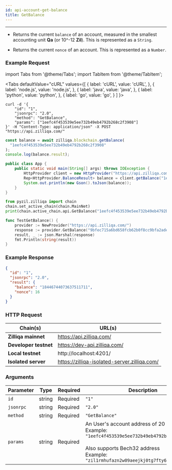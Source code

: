 ```yaml
---
id: api-account-get-balance
title: GetBalance
---
```


---

- Returns the current `balance` of an account, measured in the smallest accounting unit **Qa** (or 10^-12 **Zil**). This is represented as a `String`.

- Returns the current `nonce` of an account. This is represented as a `Number`.

### Example Request

import Tabs from '@theme/Tabs';
import TabItem from '@theme/TabItem';

<Tabs
defaultValue="cURL"
values={[
{ label: 'cURL', value: 'cURL', },
{ label: 'node.js', value: 'node.js', },
{ label: 'java', value: 'java', },
{ label: 'python', value: 'python', },
{ label: 'go', value: 'go', }
]
}>

<TabItem value="cURL">

```shell
curl -d '{
    "id": "1",
    "jsonrpc": "2.0",
    "method": "GetBalance",
    "params": ["1eefc4f453539e5ee732b49eb4792b268c2f3908"]
}' -H "Content-Type: application/json" -X POST "https://api.zilliqa.com/"
```

</TabItem>
<TabItem value="node.js">

```js
const balance = await zilliqa.blockchain.getBalance(
  "1eefc4f453539e5ee732b49eb4792b268c2f3908"
);
console.log(balance.result);
```

</TabItem>
<TabItem value="java">

```java
public class App {
    public static void main(String[] args) throws IOException {
        HttpProvider client = new HttpProvider("https://api.zilliqa.com");
        Rep<HttpProvider.BalanceResult> balance = client.getBalance("1eefc4f453539e5ee732b49eb4792b268c2f3908");
        System.out.println(new Gson().toJson(balance));
    }
}
```

</TabItem>

<TabItem value="python">

```python
from pyzil.zilliqa import chain
chain.set_active_chain(chain.MainNet)
print(chain.active_chain.api.GetBalance("1eefc4f453539e5ee732b49eb4792b268c2f3908"))
```

</TabItem>

<TabItem value="go">

```go
func TestGetBalance() {
	provider := NewProvider("https://api.zilliqa.com/")
	response := provider.GetBalance("9bfec715a6bd658fcb62b0f8cc9bfa2ade71434a")
	result, _ := json.Marshal(response)
	fmt.Println(string(result))
}
```

</TabItem>

</Tabs>

### Example Response

```json
{
  "id": "1",
  "jsonrpc": "2.0",
  "result": {
    "balance": "18446744073637511711",
    "nonce": 16
  }
}
```

### HTTP Request

| Chain(s)              | URL(s)                                       |
| --------------------- | -------------------------------------------- |
| **Zilliqa mainnet**   | https://api.zilliqa.com/                     |
| **Developer testnet** | https://dev-api.zilliqa.com/                 |
| **Local testnet**     | http://localhost:4201/                       |
| **Isolated server**   | https://zilliqa-isolated-server.zilliqa.com/ |

### Arguments

| Parameter | Type   | Required | Description                                                                                                                                                                                              |
| --------- | ------ | -------- | -------------------------------------------------------------------------------------------------------------------------------------------------------------------------------------------------------- |
| `id`      | string | Required | `"1"`                                                                                                                                                                                                    |
| `jsonrpc` | string | Required | `"2.0"`                                                                                                                                                                                                  |
| `method`  | string | Required | `"GetBalance"`                                                                                                                                                                                           |
| `params`  | string | Required | An User's account address of 20 bytes. <br/> Example: `"1eefc4f453539e5ee732b49eb4792b268c2f3908"` <br/><br/> Also supports Bech32 address <br/> Example: `"zil1rmhufazn2w09aeejkj0tg7fty6xz7wggup2tsh"` |
